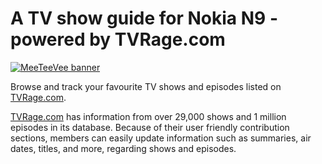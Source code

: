 A TV show guide for Nokia N9 - powered by TVRage.com
====================================================

[![MeeTeeVee banner](https://raw.github.com/jpnurmi/MeeTeeVee/master/screenshots/banner.jpg)](http://store.ovi.com/content/303275)

Browse and track your favourite TV shows and episodes listed on [TVRage.com](http://www.tvrage.com).

[TVRage.com](http://www.tvrage.com) has information from over 29,000 shows and 1 million episodes in its database. Because of their user friendly contribution sections, members can easily update information such as summaries, air dates, titles, and more, regarding shows and episodes.
